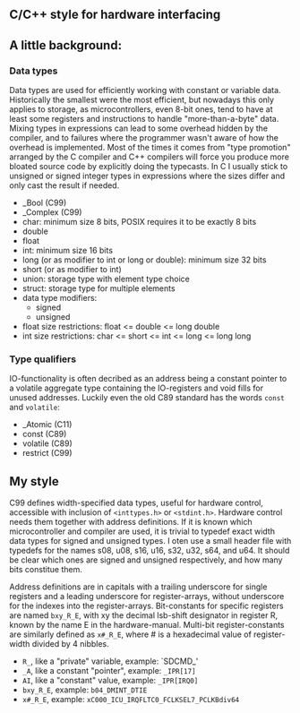 C/C++ style for hardware interfacing
---
## A little background:
### Data types
Data types are used for efficiently working with constant or variable data.
Historically the smallest were the most efficient, but nowadays this only
applies to storage, as microcontrollers, even 8-bit ones, tend to have at
least some registers and instructions to handle "more-than-a-byte" data.
Mixing types in expressions can lead to some overhead hidden by the compiler,
and to failures where the programmer wasn't aware of how the overhead is
implemented. Most of the times it comes from "type promotion" arranged by
the C compiler and C++ compilers will force you produce more bloated source
code by explicitly doing the typecasts.
In C I usually stick to unsigned or signed integer types in expressions
where the sizes differ and only cast the result if needed.
- _Bool (C99)
- _Complex (C99)
- char: minimum size 8 bits, POSIX requires it to be exactly 8 bits
- double
- float
- int: minimum size 16 bits
- long (or as modifier to int or long or double): minimum size 32 bits
- short (or as modifier to int)
- union: storage type with element type choice
- struct: storage type for multiple elements
- data type modifiers:
  - signed
  - unsigned
- float size restrictions: float <= double <= long double
- int size restrictions: char <= short <= int <= long <= long long

### Type qualifiers
IO-functionality is often decribed as an address being a
constant pointer to a volatile aggregate type
containing the IO-registers and void fills for unused addresses.
Luckily even the old C89 standard has the words `const` and `volatile`:
- _Atomic (C11)
- const (C89)
- volatile (C89)
- restrict (C99)

## My style
C99 defines width-specified data types, useful for hardware control, accessible
with inclusion of `<inttypes.h>` or `<stdint.h>`. 
Hardware control needs them together with address definitions. 
If it is known which microcontroller and
compiler are used, it is trivial to typedef exact width data types for signed
and unsigned types. 
I oten use a small header file with typedefs for the names
s08, u08, s16, u16, s32, u32, s64, and u64. It should be clear which ones
are signed and unsigned respectively, and how many bits constitue them.

Address definitions are in capitals with a trailing underscore for single 
registers and a leading underscore for register-arrays, without underscore
for the indexes into the register-arrays. Bit-constants for specific
registers are named `bxy_R_E`, with xy the decimal lsb-shift designator in
register R, known by the name E in the hardware-manual.
Multi-bit register-constants are similarly defined as `x#_R_E`, where \# is
a hexadecimal value of register-width divided by 4 nibbles.
- `R_`, like a "private" variable, example: `SDCMD_'
- `_A`, like a constant "pointer", example: `_IPR[17]`
- `AI`, like a "constant" value, example: `_IPR[IRQ0]`
- `bxy_R_E`, example: `b04_DMINT_DTIE`
- `x#_R_E`, example: `xC000_ICU_IRQFLTC0_FCLKSEL7_PCLKBdiv64`
